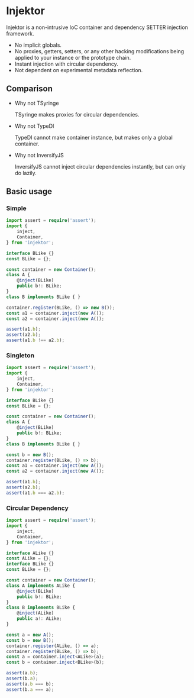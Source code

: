 # Injektor

Injektor is a non-intrusive IoC container and dependency SETTER injection framework.

- No implicit globals.
- No proxies, getters, setters, or any other hacking modifications being applied to your instance or the prototype chain.
- Instant injection with circular dependency.
- Not dependent on experimental metadata reflection.

## Comparison

- Why not TSyringe

	TSyringe makes proxies for circular dependencies.
- Why not TypeDI

	TypeDI cannot make container instance, but makes only a global container.

- Why not InversifyJS

	InversifyJS cannot inject circular dependencies instantly, but can only do lazily.

## Basic usage

### Simple

```ts
import assert = require('assert');
import {
	inject,
	Container,
} from 'injektor';

interface BLike {}
const BLike = {};

const container = new Container();
class A {
	@inject(BLike)
	public b!: BLike;
}
class B implements BLike { }

container.register(BLike, () => new B());
const a1 = container.inject(new A());
const a2 = container.inject(new A());

assert(a1.b);
assert(a2.b);
assert(a1.b !== a2.b);
```

### Singleton

```ts
import assert = require('assert');
import {
	inject,
	Container,
} from 'injektor';

interface BLike {}
const BLike = {};

const container = new Container();
class A {
	@inject(BLike)
	public b!: BLike;
}
class B implements BLike { }

const b = new B();
container.register(BLike, () => b);
const a1 = container.inject(new A());
const a2 = container.inject(new A());

assert(a1.b);
assert(a2.b);
assert(a1.b === a2.b);
```

### Circular Dependency

```ts
import assert = require('assert');
import {
	inject,
	Container,
} from 'injektor';

interface ALike {}
const ALike = {};
interface BLike {}
const BLike = {};

const container = new Container();
class A implements ALike {
	@inject(BLike)
	public b!: BLike;
}
class B implements BLike {
	@inject(ALike)
	public a!: ALike;
}

const a = new A();
const b = new B();
container.register(ALike, () => a);
container.register(BLike, () => b);
const a = container.inject<ALike>(a);
const b = container.inject<BLike>(b);

assert(a.b);
assert(b.a);
assert(a.b === b);
assert(b.a === a);
```
